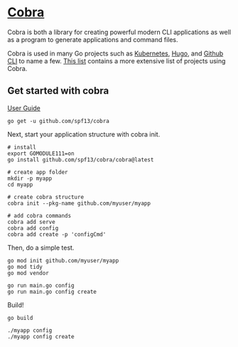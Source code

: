 # [Cobra](https://github.com/spf13/cobra)
Cobra is both a library for creating powerful modern CLI applications as well as a program to generate applications and command files.

Cobra is used in many Go projects such as [Kubernetes](http://kubernetes.io/),
[Hugo](https://gohugo.io), and [Github CLI](https://github.com/cli/cli) to
name a few. [This list](./projects_using_cobra.md) contains a more extensive list of projects using Cobra.


## Get started with cobra
[User Guide](https://github.com/spf13/cobra/blob/master/user_guide.md)

```
go get -u github.com/spf13/cobra
```

Next, start your application structure with cobra init.
```
# install
export GOMODULE111=on
go install github.com/spf13/cobra/cobra@latest

# create app folder
mkdir -p myapp
cd myapp

# create cobra structure
cobra init --pkg-name github.com/myuser/myapp

# add cobra commands
cobra add serve
cobra add config
cobra add create -p 'configCmd'

```

Then, do a simple test.
```
go mod init github.com/myuser/myapp
go mod tidy
go mod vendor

go run main.go config
go run main.go config create
```

Build!
```
go build

./myapp config
./myapp config create
```